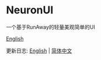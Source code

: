 # NeuronUI
一个基于RunAway的轻量美观简单的UI

[English](https://github.com/Prejudice-Studio/NeuronUI/README.md)

更新日志: [English](Docs/UpdateLog_en.md) | [简体中文](Docs/UpdateLog_zh.md)
